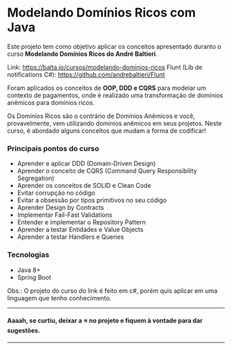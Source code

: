 # Modelando Domínios Ricos com Java

Este projeto tem como objetivo aplicar os conceitos apresentado duranto o curso **Modelando Domínios Ricos do André Baltieri**.

Link: https://balta.io/cursos/modelando-dominios-ricos
Flunt (Lib de notifications C#): https://github.com/andrebaltieri/Flunt

Foram aplicados os conceitos de **OOP, DDD e CQRS** para modelar um contexto de pagamentos, onde é realizado uma transformação de domínios anêmicos para domínios ricos.

Os Domínios Ricos são o contrário de Domínios Anêmicos e você, provavelmente, vem utilizando domínios anêmicos em seus projetos. Neste curso, é abordado alguns conceitos que mudam a forma de codificar!

### Principais pontos do curso

- Aprender e aplicar DDD (Domain-Driven Design)
- Aprender o conceito de CQRS (Command Query Responsibility Segregation)
- Aprender os conceitos de SOLID e Clean Code
- Evitar corrupção no código
- Evitar a obsessão por tipos primitivos no seu código
- Aprender Design by Contracts
- Implementar Fail-Fast Validations
- Entender e implementar o Repository Pattern
- Aprender a testar Entidades e Value Objects
- Aprender a testar Handlers e Queries

### Tecnologias
- Java 8+
- Spring Boot

Obs.: O projeto do curso do link é feito em c#, porém quis aplicar em uma linguagem que tenho conhecimento.

---

#### Aaaah, se curtiu, deixar a :star: no projeto e fiquem à vontade para dar sugestões.

---